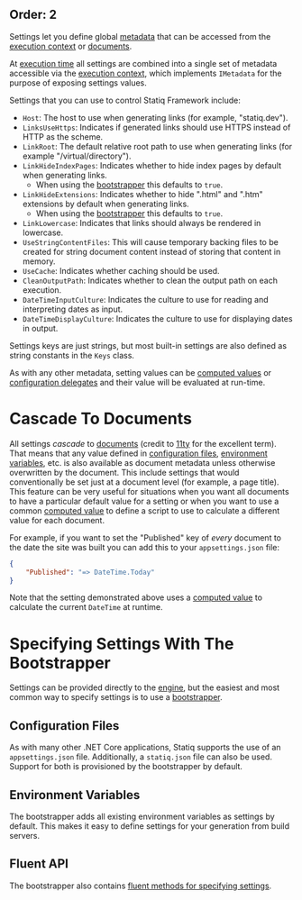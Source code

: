 Order: 2
---
Settings let you define global [metadata](xref:documents-and-metadata#about-metadata) that can be accessed from the [execution context](xref:execution#execution-context) or [documents](xref:documents-and-metadata).

At [execution time](xref:execution) all settings are combined into a single set of metadata accessible via the [execution context](xref:execution#execution-context), which implements `IMetadata` for the purpose of exposing settings values.

Settings that you can use to control Statiq Framework include:

- `Host`: The host to use when generating links (for example, "statiq.dev").
- `LinksUseHttps`: Indicates if generated links should use HTTPS instead of HTTP as the scheme.
- `LinkRoot`: The default relative root path to use when generating links (for example "/virtual/directory").
- `LinkHideIndexPages`: Indicates whether to hide index pages by default when generating links.
  - When using the [bootstrapper](xref:bootstrapper) this defaults to `true`.
- `LinkHideExtensions`: Indicates whether to hide ".html" and ".htm" extensions by default when generating links.
  - When using the [bootstrapper](xref:bootstrapper) this defaults to `true`.
- `LinkLowercase`: Indicates that links should always be rendered in lowercase.
- `UseStringContentFiles`: This will cause temporary backing files to be created for string document content instead of storing that content in memory.
- `UseCache`: Indicates whether caching should be used.
- `CleanOutputPath`: Indicates whether to clean the output path on each execution.
- `DateTimeInputCulture`: Indicates the culture to use for reading and interpreting dates as input.
- `DateTimeDisplayCulture`: Indicates the culture to use for displaying dates in output.

Settings keys are just strings, but most built-in settings are also defined as string constants in the `Keys` class.

As with any other metadata, setting values can be [computed values](xref:metadata-values#computed-values) or [configuration delegates](xref:configuration-delegates) and their value will be evaluated at run-time.

# Cascade To Documents

All settings _cascade_ to [documents](xref:documents-and-metadata) (credit to [11ty](https://www.11ty.dev/docs/data-cascade/) for the excellent term). That means that any value defined in [configuration files](#configuration-files), [environment variables](#environment-variables), etc. is also available as document metadata unless otherwise overwritten by the document. This include settings that would conventionally be set just at a document level (for example, a page title). This feature can be very useful for situations when you want all documents to have a particular default value for a setting or when you want to use a common [computed value](xref:metadata-values#computed-values) to define a script to use to calculate a different value for each document.

For example, if you want to set the "Published" key of _every_ document to the date the site was built you can add this to your `appsettings.json` file:

```json
{
    "Published": "=> DateTime.Today"
}
```

Note that the setting demonstrated above uses a [computed value](xref:metadata-values#computed-values) to calculate the current `DateTime` at runtime.

# Specifying Settings With The Bootstrapper

Settings can be provided directly to the [engine](xref:execution#engine), but the easiest and most common way to specify settings is to use a [bootstrapper](xref:bootstrapper).

## Configuration Files

As with many other .NET Core applications, Statiq supports the use of an `appsettings.json` file. Additionally, a `statiq.json` file can also be used. Support for both is provisioned by the bootstrapper by default.

## Environment Variables

The bootstrapper adds all existing environment variables as settings by default. This makes it easy to define settings for your generation from build servers.

## Fluent API

The bootstrapper also contains [fluent methods for specifying settings](xref:specifying-settings).
